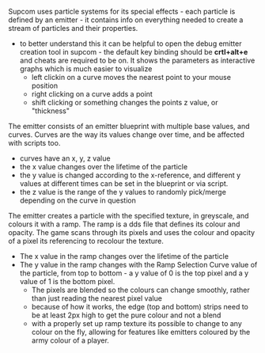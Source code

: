 Supcom uses particle systems for its special effects - each particle is
defined by an emitter - it contains info on everything needed to create
a stream of particles and their properties.

-   to better understand this it can be helpful to open the debug
    emitter creation tool in supcom - the default key binding should be
    **crtl+alt+e** and cheats are required to be on. It shows the
    parameters as interactive graphs which is much easier to visualize
    -   left clickin on a curve moves the nearest point to your mouse
        position
    -   right clicking on a curve adds a point
    -   shift clicking or something changes the points z value, or
        "thickness"

The emitter consists of an emitter blueprint with multiple base values,
and curves. Curves are the way its values change over time, and be
affected with scripts too.

-   curves have an x, y, z value
-   the x value changes over the lifetime of the particle
-   the y value is changed according to the x-reference, and different y
    values at different times can be set in the blueprint or via script.
-   the z value is the range of the y values to randomly pick/merge
    depending on the curve in question

The emitter creates a particle with the specified texture, in greyscale,
and colours it with a ramp. The ramp is a dds file that defines its
colour and opacity. The game scans through its pixels and uses the
colour and opacity of a pixel its referencing to recolour the texture.

-   The x value in the ramp changes over the lifetime of the particle
-   The y value in the ramp changes with the Ramp Selection Curve value
    of the particle, from top to bottom - a y value of 0 is the top
    pixel and a y value of 1 is the bottom pixel.
    -   The pixels are blended so the colours can change smoothly,
        rather than just reading the nearest pixel value
    -   because of how it works, the edge (top and bottom) strips need
        to be at least 2px high to get the pure colour and not a blend
    -   with a properly set up ramp texture its possible to change to
        any colour on the fly, allowing for features like emitters
        coloured by the army colour of a player.
